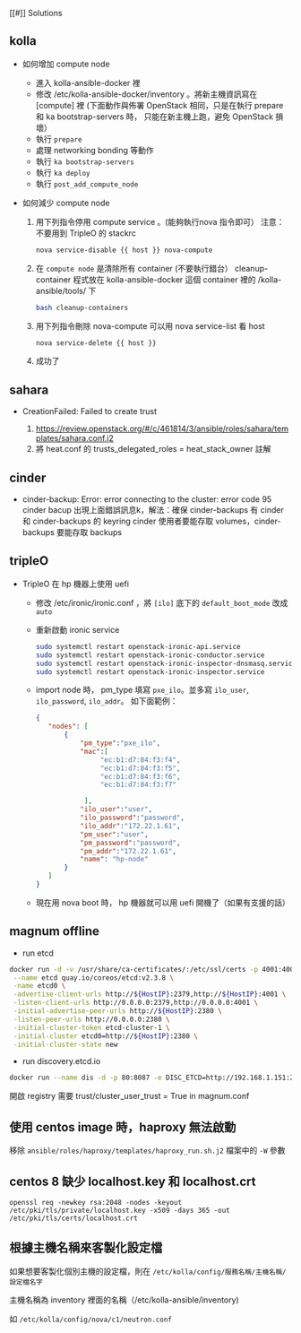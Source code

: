 [[#]] Solutions

## kolla

- 如何增加 compute node

  - 進入 kolla-ansible-docker 裡
  - 修改 /etc/kolla-ansible-docker/inventory 。將新主機資訊寫在 [compute] 裡
    (下面動作與佈署 OpenStack 相同，只是在執行 prepare 和 ka bootstrap-servers 時，
     只能在新主機上跑，避免 OpenStack 損壞）
  - 執行 `prepare`
  - 處理 networking bonding 等動作
  - 執行 `ka bootstrap-servers`
  - 執行 `ka deploy`
  - 執行 `post_add_compute_node`

- 如何減少 compute node
  1. 用下列指令停用 compute service 。(能夠執行nova 指令即可）
     注意：不要用到 TripleO 的 stackrc
     ```bash
     nova service-disable {{ host }} nova-compute
     ```
  2. 在 `compute node` 是清除所有 container (不要執行錯台）
     cleanup-container 程式放在 kolla-ansible-docker 這個 container
     裡的 /kolla-ansible/tools/ 下
     ```bash
     bash cleanup-containers
     ```
  3. 用下列指令刪除 nova-compute
     可以用 nova service-list 看 host
     ```bash
     nova service-delete {{ host }}
     ```
  4. 成功了

## sahara
- CreationFailed: Failed to create trust

  1. https://review.openstack.org/#/c/461814/3/ansible/roles/sahara/templates/sahara.conf.j2
  2. 將 heat.conf 的 trusts_delegated_roles = heat_stack_owner 註解

## cinder

- cinder-backup: Error: error connecting to the cluster: error code 95
  cinder bacup 出現上面錯誤訊息k，解法：確保 cinder-backups 有 cinder 和 cinder-backups 的 keyring
  cinder 使用者要能存取 volumes，cinder-backups 要能存取 backups

## tripleO

- TripleO 在 hp 機器上使用 uefi
  - 修改 /etc/ironic/ironic.conf ，將 `[ilo]` 底下的 `default_boot_mode` 改成 `auto`

  - 重新啟動 ironic service

    ```sh
    sudo systemctl restart openstack-ironic-api.service
    sudo systemctl restart openstack-ironic-conductor.service
    sudo systemctl restart openstack-ironic-inspector-dnsmasq.service
    sudo systemctl restart openstack-ironic-inspector.service
    ```

  - import node 時， pm_type 填寫 `pxe_ilo`。並多寫 `ilo_user`, `ilo_password`, `ilo_addr`。
    如下面範例：

    ```json
    {
       "nodes": [
           {
               "pm_type":"pxe_ilo",
               "mac":[
                    "ec:b1:d7:84:f3:f4",
                    "ec:b1:d7:84:f3:f5",
                    "ec:b1:d7:84:f3:f6",
                    "ec:b1:d7:84:f3:f7"

                ],
               "ilo_user":"user",
               "ilo_password":"password",
               "ilo_addr":"172.22.1.61",
               "pm_user":"user",
               "pm_password":"password",
               "pm_addr":"172.22.1.61",
               "name": "hp-node"
           }
       ]
    }
    ```

  - 現在用 nova boot 時， hp 機器就可以用 uefi 開機了（如果有支援的話）

## magnum offline

- run etcd
```bash
docker run -d -v /usr/share/ca-certificates/:/etc/ssl/certs -p 4001:4001 -p 2380:2380 -p 2379:2379 \
 --name etcd quay.io/coreos/etcd:v2.3.8 \
 -name etcd0 \
 -advertise-client-urls http://${HostIP}:2379,http://${HostIP}:4001 \
 -listen-client-urls http://0.0.0.0:2379,http://0.0.0.0:4001 \
 -initial-advertise-peer-urls http://${HostIP}:2380 \
 -listen-peer-urls http://0.0.0.0:2380 \
 -initial-cluster-token etcd-cluster-1 \
 -initial-cluster etcd0=http://${HostIP}:2380 \
 -initial-cluster-state new
```

- run discovery.etcd.io
```bash
docker run --name dis -d -p 80:8087 -e DISC_ETCD=http://192.168.1.151:2379 -e DISC_HOST=http://192.168.1.151 quay.io/coreos/discovery.etcd.io
```
開啟 registry 需要 trust/cluster_user_trust = True in magnum.conf

## 使用 centos image 時，haproxy 無法啟動

移除 `ansible/roles/haproxy/templates/haproxy_run.sh.j2` 檔案中的 `-W` 參數


## centos 8 缺少 localhost.key 和 localhost.crt


```
openssl req -newkey rsa:2048 -nodes -keyout /etc/pki/tls/private/localhost.key -x509 -days 365 -out /etc/pki/tls/certs/localhost.crt
```


## 根據主機名稱來客製化設定檔

如果想要客製化個別主機的設定檔，則在 `/etc/kolla/config/服務名稱/主機名稱/設定檔名字`

主機名稱為 inventory 裡面的名稱（/etc/kolla-ansible/inventory)

如 `/etc/kolla/config/nova/c1/neutron.conf`